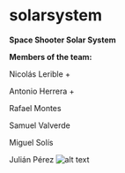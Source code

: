 # solarsystem
**Space Shooter Solar System**

**Members of the team:**

Nicolás Lerible +

Antonio Herrera +

Rafael Montes

Samuel Valverde

Miguel Solís

Julián Pérez
![alt text](https://aasnova.org/wp-content/uploads/2016/11/fig13.jpg)
